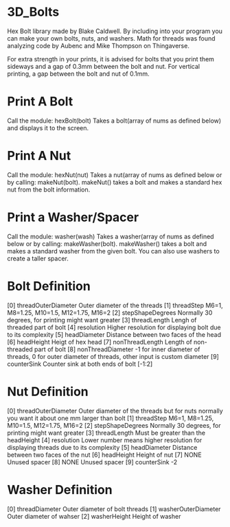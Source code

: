 # 3D_Bolts
Hex Bolt library made by Blake Caldwell. By including into your program you can make your own bolts, nuts, and washers.
Math for threads was found analyzing code by Aubenc and Mike Thompson on Thingaverse.

For extra strength in your prints, it is advised for bolts that you print them sideways and a gap of 0.3mm between the bolt and nut.
For vertical printing, a gap between the bolt and nut of 0.1mm.

# Print A Bolt
Call the module: hexBolt(bolt)
    Takes a bolt(array of nums as defined below) and displays it to the screen.
    
# Print A Nut
Call the module: hexNut(nut)
    Takes a nut(array of nums as defined below or by calling: makeNut(bolt). makeNut() takes a bolt and makes a standard hex nut from the bolt information.
    
# Print a Washer/Spacer
Call the module: washer(wash)
    Takes a washer(array of nums as defined below or by calling: makeWasher(bolt). makeWasher() takes a bolt and makes a standard washer from the given bolt. You can also use washers to create a taller spacer.

# Bolt Definition

[0] threadOuterDiameter
      Outer diameter of the threads
[1] threadStep
      M6=1, M8=1.25, M10=1.5, M12=1.75, M16=2
[2] stepShapeDegrees
      Normally 30 degrees, for printing might want greater
[3] threadLength
      Lengh of threaded part of bolt
[4] resolution
      Higher resolution for displaying bolt due to its complexity
[5] headDiameter
      Distance between two faces of the head
[6] headHeight
      Heigt of hex head
[7] nonThreadLength
      Length of non-threaded part of bolt
[8] nonThreadDiameter
      -1 for inner diameter of threads, 0 for outer diameter of threads, other input is custom diameter
[9] counterSink
      Counter sink at both ends of bolt [-1:2]
     
# Nut Definition

[0] threadOuterDiameter
      Outer diameter of the threads but for nuts normally you want it about one mm larger than bolt
[1] threadStep
      M6=1, M8=1.25, M10=1.5, M12=1.75, M16=2
[2] stepShapeDegrees
      Normally 30 degrees, for printing might want greater
[3] threadLength
      Must be greater than the headHeight
[4] resolution
      Lower number means higher resolution for displaying threads due to its complexity
[5] headDiameter
      Distance between two faces of the nut
[6] headHeight
      Height of nut
[7] NONE
      Unused spacer
[8] NONE
      Unused spacer
[9] counterSink
      -2
      
# Washer Definition

[0] threadDiameter
      Outer diameter of bolt threads
[1] washerOuterDiameter
      Outer diameter of wahser
[2] washerHeight
      Height of washer
